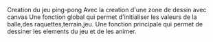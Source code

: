 Creation du jeu ping-pong
Avec la creation d'une zone de dessin avec canvas
Une fonction global qui permet d'initialiser les valeurs de la balle,des raquettes,terrain,jeu.
Une fonction principale qui permet de dessiner les elements du jeu et de les animer.
